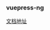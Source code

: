 ### vuepress-ng
<a href="https://mying666.github.io/vue-press/" target="_blank" rel="nofollow">文档地址</a>
